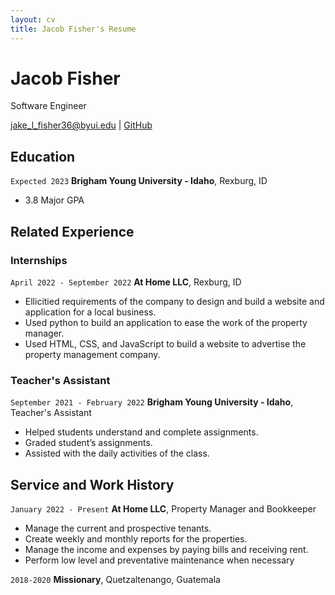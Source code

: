 ```yaml
---
layout: cv
title: Jacob Fisher's Resume
---
```

# Jacob Fisher
Software Engineer

<div id="webaddress">
<a href="jake_l_fisher36@byui.edu">jake_l_fisher36@byui.edu</a>
| <a href="https://github.com/BOBAMANLY">GitHub</a>
</div>

## Education
`Expected 2023`
__Brigham Young University - Idaho__, Rexburg, ID

- 3.8 Major GPA

## Related Experience

### Internships

`April 2022 - September 2022`
__At Home LLC__, Rexburg, ID

- Ellicitied requirements of the company to design and build a website and application for a local business.
- Used python to build an application to ease the work of the property manager.
- Used HTML, CSS, and JavaScript to build a website to advertise the property management company.

### Teacher's Assistant

`September 2021 - February 2022`
__Brigham Young University - Idaho__, Teacher's Assistant

- Helped students understand and complete assignments.
- Graded student’s assignments.
- Assisted with the daily activities of the class.

## Service and Work History

`January 2022 - Present`
__At Home LLC__, Property Manager and Bookkeeper

- Manage the current and prospective tenants.
- Create weekly and monthly reports for the properties.
- Manage the income and expenses by paying bills and receiving rent.
- Perform low level and preventative maintenance when necessary

`2018-2020`
__Missionary__, Quetzaltenango, Guatemala


